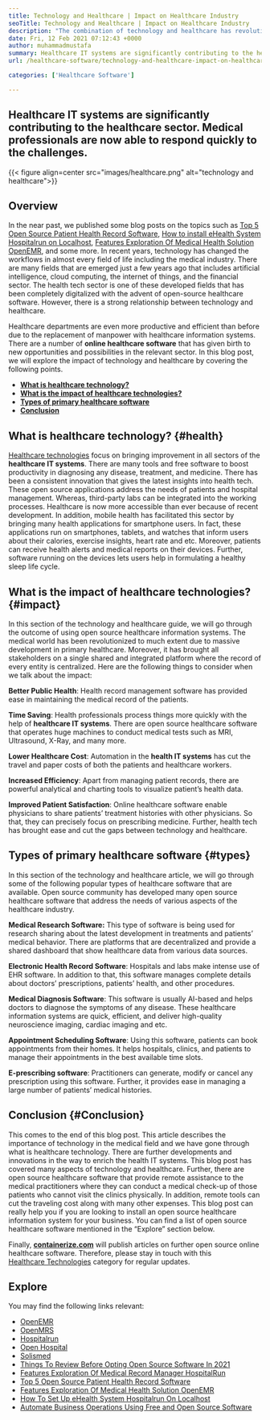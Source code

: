```yaml
---
title: Technology and Healthcare | Impact on Healthcare Industry
seoTitle: Technology and Healthcare | Impact on Healthcare Industry
description: "The combination of technology and healthcare has revolutionized the medical department. Let's explore the impact and the types of healthcare software."
date: Fri, 12 Feb 2021 07:12:43 +0000
author: muhammadmustafa
summary: Healthcare IT systems are significantly contributing to the healthcare sector. Medical professionals are now able to respond quickly to the challenges.
url: /healthcare-software/technology-and-healthcare-impact-on-healthcare-industry/

categories: ['Healthcare Software']

---
```

## Healthcare IT systems are significantly contributing to the healthcare sector. Medical professionals are now able to respond quickly to the challenges.

{{< figure align=center src="images/healthcare.png" alt="technology and healthcare">}}  

## Overview

In the near past, we published some blog posts on the topics such as [Top 5 Open Source Patient Health Record Software][1], [How to install eHealth System Hospitalrun on Localhost][2], [Features Exploration Of Medical Health Solution OpenEMR][3], and some more. In recent years, technology has changed the workflows in almost every field of life including the medical industry. There are many fields that are emerged just a few years ago that includes artificial intelligence, cloud computing, the internet of things, and the financial sector. The health tech sector is one of these developed fields that has been completely digitalized with the advent of open-source healthcare software. However, there is a strong relationship between technology and healthcare. 

Healthcare departments are even more productive and efficient than before due to the replacement of manpower with healthcare information systems. There are a number of **online healthcare software** that has given birth to new opportunities and possibilities in the relevant sector. In this blog post, we will explore the impact of technology and healthcare by covering the following points.

  * **[What is healthcare technology?][4]**
  * **[What is the impact of healthcare technologies?][5]**
  * **[Types of primary healthcare software][6]**
  * **[Conclusion][7]** 

## What is healthcare technology? {#health}

[Healthcare technologies][8] focus on bringing improvement in all sectors of the **healthcare IT systems**. There are many tools and free software to boost productivity in diagnosing any disease, treatment, and medicine. There has been a consistent innovation that gives the latest insights into health tech. These open source applications address the needs of patients and hospital management. Whereas, third-party labs can be integrated into the working processes. Healthcare is now more accessible than ever because of recent development. In addition, mobile health has facilitated this sector by bringing many health applications for smartphone users. In fact, these applications run on smartphones, tablets, and watches that inform users about their calories, exercise insights, heart rate and etc. Moreover, patients can receive health alerts and medical reports on their devices. Further, software running on the devices lets users help in formulating a healthy sleep life cycle. 

## What is the impact of healthcare technologies? {#impact}

In this section of the technology and healthcare guide, we will go through the outcome of using open source healthcare information systems. The medical world has been revolutionized to much extent due to massive development in primary healthcare. Moreover, it has brought all stakeholders on a single shared and integrated platform where the record of every entity is centralized. Here are the following things to consider when we talk about the impact:

**Better Public Health**: Health record management software has provided ease in maintaining the medical record of the patients. 

**Time Saving**: Health professionals process things more quickly with the help of **healthcare IT systems**. There are open source healthcare software that operates huge machines to conduct medical tests such as MRI, Ultrasound, X-Ray, and many more. 

**Lower Healthcare Cost**: Automation in the **health IT systems** has cut the travel and paper costs of both the patients and healthcare workers. 

**Increased Efficiency**: Apart from managing patient records, there are powerful analytical and charting tools to visualize patient’s health data. 

**Improved Patient Satisfaction**: Online healthcare software enable physicians to share patients’ treatment histories with other physicians. So that, they can precisely focus on prescribing medicine. Further, health tech has brought ease and cut the gaps between technology and healthcare. 

## Types of primary healthcare software {#types}

In this section of the technology and healthcare article, we will go through some of the following popular types of healthcare software that are available. Open source community has developed many open source healthcare software that address the needs of various aspects of the healthcare industry.

**Medical Research Software:** This type of software is being used for research sharing about the latest development in treatments and patients’ medical behavior. There are platforms that are decentralized and provide a shared dashboard that show healthcare data from various data sources.

**Electronic Health Record Software**: Hospitals and labs make intense use of EHR software. In addition to that, this software manages complete details about doctors’ prescriptions, patients’ health, and other procedures.

**Medical Diagnosis Software**: This software is usually AI-based and helps doctors to diagnose the symptoms of any disease. These healthcare information systems are quick, efficient, and deliver high-quality neuroscience imaging, cardiac imaging and etc.

**Appointment Scheduling Software**: Using this software, patients can book appointments from their homes. It helps hospitals, clinics, and patients to manage their appointments in the best available time slots.

**E-prescribing software**: Practitioners can generate, modify or cancel any prescription using this software. Further, it provides ease in managing a large number of patients’ medical histories.

## Conclusion {#Conclusion}

This comes to the end of this blog post. This article describes the importance of technology in the medical field and we have gone through what is healthcare technology. There are further developments and innovations in the way to enrich the health IT systems. This blog post has covered many aspects of technology and healthcare. Further, there are open source healthcare software that provide remote assistance to the medical practitioners where they can conduct a medical check-up of those patients who cannot visit the clinics physically. In addition, remote tools can cut the traveling cost along with many other expenses. This blog post can really help you if you are looking to install an open source healthcare information system for your business. You can find a list of open source healthcare software mentioned in the “Explore” section below.

Finally, ****[containerize.com][9]**** will publish articles on further open source online healthcare software. Therefore, please stay in touch with this [Healthcare Technologies][8] category for regular updates. 

## Explore

You may find the following links relevant:

  * [OpenEMR][10]
  * [OpenMRS][11]
  * [Hospitalrun][12]
  * [Open Hospital][13]
  * [Solismed][14]
  * [Things To Review Before Opting Open Source Software In 2021][15]
  * [Features Exploration Of Medical Record Manager HospitalRun][16]
  * [Top 5 Open Source Patient Health Record Software][1]
  * [Features Exploration Of Medical Health Solution OpenEMR][3]
  * [How To Set Up eHealth System Hospitalrun On Localhost][17]
  * [Automate Business Operations Using Free and Open Source Software][18]

 [1]: https://blog.containerize.com/2021/03/05/top-5-open-source-patient-record-management-software/
 [2]: https://blog.containerize.com/healthcare-software/how-to-install-hospitalrun-hospital-management-system/
 [3]: https://blog.containerize.com/healthcare-software/open-source-medical-software-openemr-features/
 [4]: #health
 [5]: #impact
 [6]: #types
 [7]: #Conclusion
 [8]: https://products.containerize.com/health-care-technologies
 [9]: https://www.containerize.com/
 [10]: https://products.containerize.com/health-care-technologies/openemr
 [11]: https://products.containerize.com/health-care-technologies/openmrs
 [12]: https://products.containerize.com/healthcare-technologies/hospitalrun
 [13]: https://products.containerize.com/healthcare-technologies/open-hospital
 [14]: https://products.containerize.com/healthcare-technologies/solismed
 [15]: https://blog.containerize.com/cmdb-software/things-to-review-before-opting-open-source-software-in-2021/

 [16]: https://blog.containerize.com/healthcare-software/features-exploration-of-medical-record-manager-hospitalrun/

 [17]: https://blog.containerize.com/healthcare-software/how-to-install-hospitalrun-hospital-management-system/
 [18]: https://blog.containerize.com/blogging/automate-business-operations-using-open-source-software/
